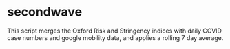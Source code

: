 # secondwave

This script merges the Oxford Risk and Stringency indices with daily COVID case numbers and google mobility data, and applies a rolling 7 day average.
